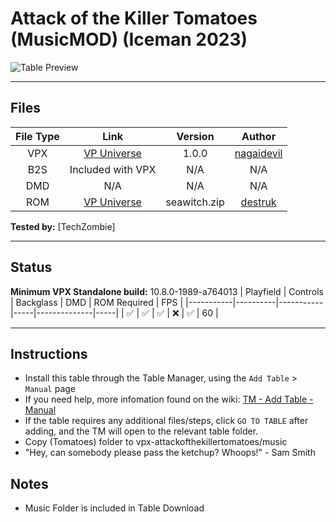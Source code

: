 # Attack of the Killer Tomatoes (MusicMOD) (Iceman 2023)

![Table Preview](../../images/vpx-attackofthekillertomatoes.png)

---

## Files
| File Type | Link | Version | Author |
|:---------:|:----:|:-------:|:------:|
| VPX | [VP Universe](https://vpuniverse.com/files/file/15298-attack-of-the-killer-tomatoes-iceman-2023-musicmod/) | 1.0.0 | [nagaidevil](https://vpuniverse.com/profile/40780-nagaidevil/) |
| B2S | Included with VPX | N/A | N/A |
| DMD | N/A | N/A | N/A |
| ROM | [VP Universe](https://www.vpforums.org/index.php?app=downloads&showfile=742) | seawitch.zip | [destruk](https://www.vpforums.org/index.php?showuser=5) |

**Tested by:** [TechZombie]

---

## Status 
**Minimum VPX Standalone build:** 10.8.0-1989-a764013
| Playfield | Controls | Backglass | DMD | ROM Required | FPS | 
|-----------|----------|-----------|-----|--------------|-----|
| :white_check_mark: | :white_check_mark: | :white_check_mark: | :x: | :white_check_mark: | 60 |

---

## Instructions

- Install this table through the Table Manager, using the `Add Table` > `Manual` page
- If you need help, more infomation found on the wiki: [TM - Add Table - Manual](https://github.com/LegendsUnchained/vpx-standalone-alp4k/wiki/%5B04%5D-%F0%9F%A7%A1-TM-%E2%80%90-Other-Features#add-table---manual)
- If the table requires any additional files/steps, click `GO TO TABLE` after adding, and the TM will open to the relevant table folder.
- Copy (Tomatoes) folder to vpx-attackofthekillertomatoes/music
- "Hey, can somebody please pass the ketchup? Whoops!" - Sam Smith

## Notes
- Music Folder is included in Table Download
